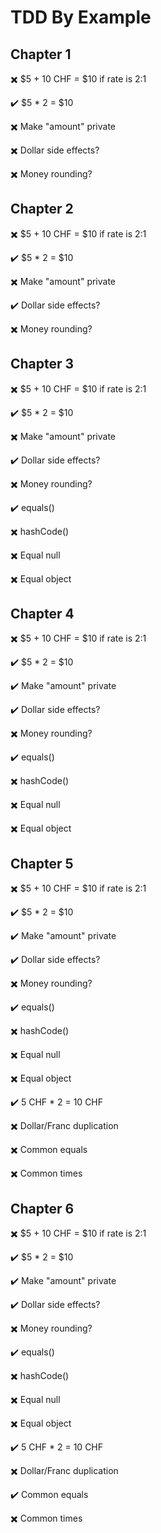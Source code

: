 # TDD By Example

## Chapter 1

✖️ $5 + 10 CHF = $10 if rate is 2:1

✔️ $5 \* 2 = $10

✖️ Make "amount" private

✖️ Dollar side effects?

✖️ Money rounding?

## Chapter 2

✖️ $5 + 10 CHF = $10 if rate is 2:1

✔️ $5 \* 2 = $10

✖️ Make "amount" private

✔️ Dollar side effects?

✖️ Money rounding?

## Chapter 3

✖️ $5 + 10 CHF = $10 if rate is 2:1

✔️ $5 \* 2 = $10

✖️ Make "amount" private

✔️ Dollar side effects?

✖️ Money rounding?

✔️ equals()

✖️ hashCode()

✖️ Equal null

✖️ Equal object

## Chapter 4

✖️ $5 + 10 CHF = $10 if rate is 2:1

✔️ $5 \* 2 = $10

✔️ Make "amount" private

✔️ Dollar side effects?

✖️ Money rounding?

✔️ equals()

✖️ hashCode()

✖️ Equal null

✖️ Equal object

## Chapter 5

✖️ $5 + 10 CHF = $10 if rate is 2:1

✔️ $5 \* 2 = $10

✔️ Make "amount" private

✔️ Dollar side effects?

✖️ Money rounding?

✔️ equals()

✖️ hashCode()

✖️ Equal null

✖️ Equal object

✔️ 5 CHF \* 2 = 10 CHF

✖️ Dollar/Franc duplication

✖️ Common equals

✖️ Common times

## Chapter 6

✖️ $5 + 10 CHF = $10 if rate is 2:1

✔️ $5 \* 2 = $10

✔️ Make "amount" private

✔️ Dollar side effects?

✖️ Money rounding?

✔️ equals()

✖️ hashCode()

✖️ Equal null

✖️ Equal object

✔️ 5 CHF \* 2 = 10 CHF

✖️ Dollar/Franc duplication

✔️ Common equals

✖️ Common times
